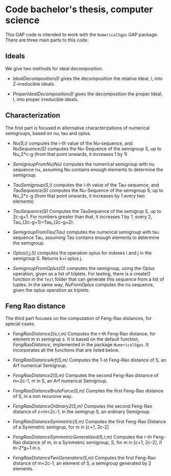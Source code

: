Code bachelor's thesis, computer science
========================================

This GAP code is intended to work with the `NumericalSgps`  GAP package. There are three main parts to this code.

Ideals
------

We give two methods for ideal decomposition.

- *IdealDecomposition(I)* gives the decomposition the relative Ideal, I, into Z-irreducible ideals.

- *ProperIdealDecomposition(I)* gives the decomposition the proper Ideal, I, into proper irreducible ideals.

Characterization
----------------

The first part is focused in alternative characterizations of numerical semigroups, based on
nu, tau and oplus.

- *Nu(S,i)* computes the i-th value of the Nu-sequence, and *NuSequence(S)* computes the Nu-Sequence of the semigroup S, up to Nu_2*c-g (from that point onwards, it increases 1 by 1)

- *SemigroupFromNu(Nu)* computes the numerical semigroup with nu sequence nu, assuming Nu contains enough elements to determine the semigroup.

- *TauSemigroup(S,i)* computes the i-th value of the Tau-sequence, and *TauSequence(S)* computes the Nu-Sequence of the semigroup S, up to Nu_2*c-g (from that point onwards, it increases by 1 every two elements)

- *TauSequence(S)* Computes the TauSequence of the semigrup S, up to 2c-g+1. For numbers greater than that, it increases 1 by 1, every 2, Tau_{2c-g+1}=Tau_{2c-g+2}.

- *SemigroupFromTau(Tau)* computes the numerical semigroup with tau sequence Tau, assuming Tau contains enough elements to determine the semigroup.

- *Oplus(i,j,S)* computes the operation oplus for indexes i and j in the semigroup S. Returns k=i oplus j.

- *SemigroupFromOplus(O)* computes the semigroup, using the Oplus operation, given as a list of triplets. For testing, there is a createO function in the `Test` folder that can generate this sequence from a list of tuples. In the same way, *NuFromOplus* computes the nu sequence, given the oplus operation as triplets.

Feng Rao distance
-----------------

The third part focuses on the computation of Feng-Rao distances, for special cases.

- *FengRaoDistance2(s,r,m)* Computes the r-th Feng-Rao distance, for element m in semigrup s. It is based on the default function, *FengRaoDistance*, implemented in the package `NumericalSgps`. It incorporates all the functions that are listed below.

- *FengRaoDistanceArf(S,m)* Computes the 1-st Feng-Rao distance of S, an Arf numerical Semigroup.

- *FengRaoDistance2(S,m)* Computes the second Feng-Rao distance of m<2c-1, m in S, an Arf numerical Semigroup.

- *FengRaoDistanceBruteForce(S,m)* Comptes the first Feng-Rao distance of S, in a non recursive way.

- *FengRaoDistanceOrdinary2(S,m)* Computes the second Feng-Rao distance of c<m<2c-1, in the semigrup S, an ordinary Semigroup.

- *FengRaoDistanceSymmetric(S,m)* Computes the first Feng-Rao Distance of a Symmetric semigrup, for m in [c+1, 2c-2]

- *FengRaoDistanceSymmetricGeneralized(S,r,m)* Computes the r-th Feng-Rao distance of m, in a Symmetric semigroup, S, for m in [c+1, 2c-2], if m-2*g+1 in s.

- *FengRaoDistanceTwoGenerators(S,m)* Computes the first Feng-Rao distance of m<2c-1, an element of S, a semigroup generated by 2 elements. 
